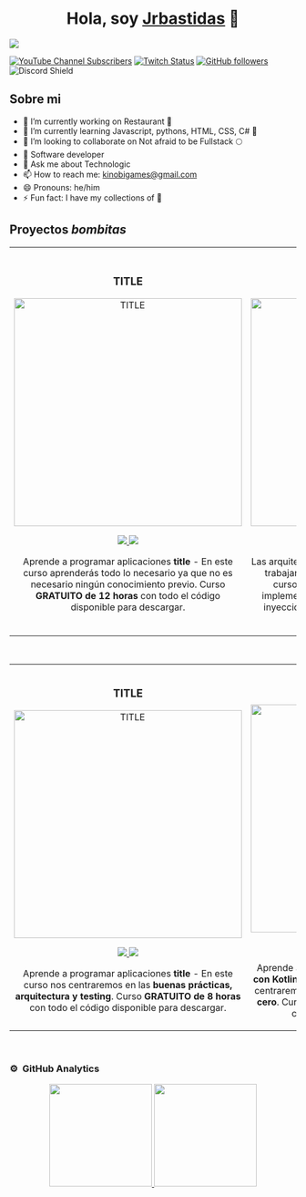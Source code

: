 <div align="center">
<h1 align="center">Hola, soy <a href="https://www.linkedin.com/in/jose-ricardo-bastidas-florez-480350190/">Jrbastidas</a> 👋</h1>
</div>
<img src="https://github.com/jrbastidas/jrbastidas/assets/103537788/a9443d60-d24b-4242-92c7-a53b4b08fa9d">

[![YouTube Channel Subscribers](https://img.shields.io/youtube/channel/subscribers/UCIjEgHA1vatSR2K4rfcdNRg?style=social)](https://www.youtube.com/channel/UCx4mo8UQJ64aGtEFNKeVNTA)
[![Twitch Status](https://img.shields.io/twitch/status/aristidevs?style=socia)](xxx)
[![GitHub followers](https://img.shields.io/github/followers/arisguimera?style=social)](xxx)
![Discord Shield](https://discordapp.com/api/guilds/807719549075980308/widget.png?)
## Sobre mi
                                 
- 🔭 I’m currently working on Restaurant 🍲 
- 🌱 I’m currently learning Javascript, pythons, HTML, CSS, C# 📱 
- 👯 I’m looking to collaborate on Not afraid to be Fullstack 🌕 
- 📲 Software developer 
- 💬 Ask me about Technologic
- 📫 How to reach me: kinobigames@gmail.com
- 😄 Pronouns: he/him
- ⚡ Fun fact: I have my collections of 🧢
  <br>

## Proyectos *bombitas*
<table>
<tr>
<td width="50%">
<h3 align="center">TITLE </h3>
<div align="center">
<a href="XXX" target="_blank"><img src="PICTURE_CANVA" width="400" alt="TITLE"></a>
<p>
<a href="XXXX" target="_blank">
<img src="https://img.shields.io/badge/CÓDIGO-ff9?style=for-the-badge&logo=github&logoColor=black">
</a>
<a href="LINK_REPO" target="_blank">
<img src="https://img.shields.io/badge/CÓDIGO-ff9?style=for-the-badge&logo=github&logoColor=blac">
</a>
</p>
<p>Aprende a programar aplicaciones <strong>title</strong> - En este curso aprenderás todo lo necesario ya que no es necesario ningún conocimiento previo. Curso <strong>GRATUITO de 12 horas</strong> con todo el código disponible para descargar.</p>
</div>
                                                                                      
</td>

<td width="50%">
               <br>
<h3 align="center">Title</h3>
<div align="center">                                       
<a href="LINK_REPO" target="_blank"><img src="PICTURE_CANVA" width="400" alt="PROYECTOS DESTACADO"></a>
<br>
<p>
<a href="LINK_REPO" target="_blank">
<img src="https://img.shields.io/badge/C%C3%93DIGO-80ffaa?style=for-the-badge&logo=github&logoColor=black">
</a>
<a href="LINK_DE_PROYECTO" target="_blank">
<img src="https://img.shields.io/badge/C%C3%93DIGO-80ffaa?style=for-the-badge&logo=github&logoColor=black">
</a>
</p>
</p>Las arquitecturas son <strong>IMPRESCINDIBLES</strong> para poder trabajar como desarrollador/a Android. En este curso, divido por ramas irás aprendiendo a implementar una arquitectura real y robusta con inyección de dependencias, clean architecture, testing y mucho más.</p>
</div>                                                             
</table>                                                                                 
</div>
<br>

<table>
<tr>
<td width="50%">
<h3 align="center">TITLE</h3>
<div align="center">
<a href="LINK_REPO" target="_blank"><img src="PICTURE_CANVA" width="400" alt="TITLE"></a>
<p>
<a href="LINK_REPO target="_blank">
<img src="PICTURE_CANVA">
</a>
<a href="LINK_REPO" target="_blank">
<img src="https://img.shields.io/badge/C%C3%93DIGO-80ffaa?style=for-the-badge&logo=github&logoColor=black">
</a>
</p>
<p>Aprende a programar aplicaciones <strong>title</strong> - En este curso nos centraremos en las <strong>buenas prácticas, arquitectura y testing</strong>. Curso <strong>GRATUITO de 8 horas</strong> con todo el código disponible para descargar.</p>
</div>
                                                                                      
</td>       

<td width="50%">
<h3 align="center">TITLE</h3>
<div align="center">
<a href="LINK_REPO" target="_blank"><img src="PICTURE_CANVA" width="400" alt="Curso Kotlin Multiplatform"></a>
<p>
<a href="LINIK_REPO" target="_blank">
<img src="https://img.shields.io/badge/C%C3%93DIGO-cfaae0?style=for-the-badge&logo=github&logoColor=black">
</a>
<a href="LINK_REPO" target="_blank">
<img src="https://img.shields.io/badge/C%C3%93DIGO-cfaae0?style=for-the-badge&logo=github&logoColor=black">">
</a>
</p>
<p>Aprende a programar aplicaciones <strong>multiplataform con Kotlin y Jetpack Compose</strong> - En este curso nos centraremos en dominar Kotlin Multiplatform <strong>desde cero</strong>. Curso <strong>GRATUITO</strong> (en desarrollo) con todo el código disponible para descargar.</p>
</div>
                                                                                      
</td>  
</table>                                                                                 
</div>
<br>

### ⚙️ &nbsp;GitHub Analytics

<p align="center">
<a href="https://github.com/jrbastidas">
  <img height="180em" src="https://github-readme-stats-eight-theta.vercel.app/api?username=jrbastidas&show_icons=true&theme=algolia&include_all_commits=true&count_private=true"/>
  <img height="180em" src="https://github-readme-stats-eight-theta.vercel.app/api/top-langs/?username=jrbastidas&layout=compact&langs_count=8&theme=algolia"/>
</a>
</p>

